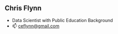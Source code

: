 ## Chris Flynn
- Data Scientist with Public Education Background
- 📫 ceflynn@gmail.com

<!---
ceflynn/ceflynn is a ✨ special ✨ repository because its `README.md` (this file) appears on your GitHub profile.
You can click the Preview link to take a look at your changes.
--->
